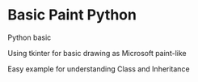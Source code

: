# Basic Paint Python
Python basic

Using tkinter for basic drawing as Microsoft paint-like

Easy example for understanding Class and Inheritance
